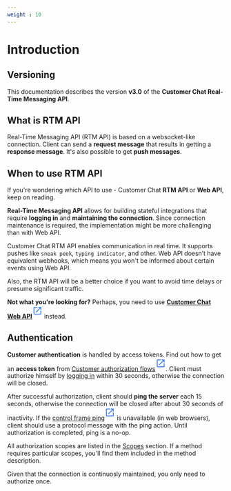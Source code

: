 ```yaml
---
weight : 10
---
```


# Introduction

## Versioning

This documentation describes the version **v3.0** of the **Customer Chat Real-Time Messaging API**.

## What is RTM API
Real-Time Messaging API (RTM API) is based on a websocket-like connection. Client can send a **request message** that results in getting a **response message**. It's also possible to get **push messages**.

## When to use RTM API
If you're wondering which API to use - Customer Chat **RTM API** or **Web API**, keep on reading.

**Real-Time Messaging API** allows for building stateful integrations that require **logging in** and **maintaining the connection**. Since connection maintenance is required, the implementation might be more challenging than with Web API.

Customer Chat RTM API enables communication in real time. It supports pushes like `sneak peek`, `typing indicator`, and other. Web API doesn’t have equivalent webhooks, which means you won't be informed about certain events using Web API. 

Also, the RTM API will be a better choice if you want to avoid time delays or presume significant traffic. 

**Not what you're looking for?** Perhaps, you need to use [**Customer Chat Web API**](../customer-chat-web-api)<sup>[![LiveChat Link](link.svg)](../customer-chat-web-api)</sup> instead.

## Authentication

**Customer authentication** is handled by access tokens. Find out how to get an **access token** from [Customer authorization flows](../authorization/#customer-authorization-flows)<sup>[![LiveChat Link](link.svg)](../authorization/#customer-authorization-flows)</sup>. Client must authorize himself by [logging in](#login) within 30 seconds, otherwise the connection will be closed.

After successful authorization, client should **ping the server** each 15 seconds, otherwise the connection will be closed after about 30 seconds of inactivity. If the [control frame ping](https://tools.ietf.org/html/rfc6455#section-5.5.2)<sup>[![LiveChat Link](link.svg)](https://tools.ietf.org/html/rfc6455#section-5.5.2)</sup> is unavailable (in web browsers), client should use a protocol message with the ping action. Until authorization is completed, ping is a no-op. 

All authorization scopes are listed in the [Scopes](#scopes) section. If a method requires particular scopes, you'll find them included in the method description. 

Given that the connection is continuosly maintained, you only need to authorize once. 